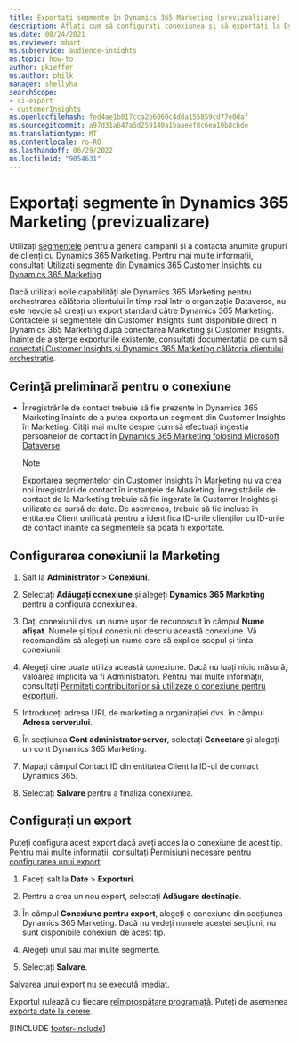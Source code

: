 ```yaml
---
title: Exportați segmente în Dynamics 365 Marketing (previzualizare)
description: Aflați cum să configurați conexiunea și să exportați la Dynamics 365 Marketing.
ms.date: 08/24/2021
ms.reviewer: mhart
ms.subservice: audience-insights
ms.topic: how-to
author: pkieffer
ms.author: philk
manager: shellyha
searchScope:
- ci-export
- customerInsights
ms.openlocfilehash: fed4ae1b017cca2b6060c4dda155859cd77e0daf
ms.sourcegitcommit: a97d31a647a5d259140a1baaeef8c6ea10b8cbde
ms.translationtype: MT
ms.contentlocale: ro-RO
ms.lasthandoff: 06/29/2022
ms.locfileid: "9054631"
---
```

# <a name="export-segments-to-dynamics-365-marketing-preview"></a>Exportați segmente în Dynamics 365 Marketing (previzualizare)

Utilizați [segmentele](segments.md) pentru a genera campanii și a contacta anumite grupuri de clienți cu Dynamics 365 Marketing. Pentru mai multe informații, consultați [Utilizați segmente din Dynamics 365 Customer Insights cu Dynamics 365 Marketing](/dynamics365/marketing/customer-insights-segments).

Dacă utilizați noile capabilități ale Dynamics 365 Marketing pentru orchestrarea călătoria clientului în timp real într-o organizație Dataverse, nu este nevoie să creați un export standard către Dynamics 365 Marketing. Contactele și segmentele din Customer Insights sunt disponibile direct în Dynamics 365 Marketing după conectarea Marketing și Customer Insights. Înainte de a șterge exporturile existente, consultați documentația pe [cum să conectați Customer Insights și Dynamics 365 Marketing călătoria clientului orchestrație](/dynamics365/marketing/real-time-marketing-ci-profile).

## <a name="prerequisite-for-a-connection"></a>Cerință preliminară pentru o conexiune

- Înregistrările de contact trebuie să fie prezente în Dynamics 365 Marketing înainte de a putea exporta un segment din Customer Insights în Marketing. Citiți mai multe despre cum să efectuați ingestia persoanelor de contact în [Dynamics 365 Marketing folosind Microsoft Dataverse](connect-dataverse-managed-lake.md).

  > [!NOTE]
  > Exportarea segmentelor din Customer Insights în Marketing nu va crea noi înregistrări de contact în instanțele de Marketing. Înregistrările de contact de la Marketing trebuie să fie ingerate în Customer Insights și utilizate ca sursă de date. De asemenea, trebuie să fie incluse în entitatea Client unificată pentru a identifica ID-urile clienților cu ID-urile de contact înainte ca segmentele să poată fi exportate.

## <a name="set-up-connection-to-marketing"></a>Configurarea conexiunii la Marketing

1. Salt la **Administrator** > **Conexiuni**.

1. Selectați **Adăugați conexiune** și alegeți **Dynamics 365 Marketing** pentru a configura conexiunea.

1. Dați conexiunii dvs. un nume ușor de recunoscut în câmpul **Nume afișat**. Numele și tipul conexiunii descriu această conexiune. Vă recomandăm să alegeți un nume care să explice scopul și ținta conexiunii.

1. Alegeți cine poate utiliza această conexiune. Dacă nu luați nicio măsură, valoarea implicită va fi Administratori. Pentru mai multe informații, consultați [Permiteți contribuitorilor să utilizeze o conexiune pentru exporturi](connections.md#allow-contributors-to-use-a-connection-for-exports).

1. Introduceți adresa URL de marketing a organizației dvs. în câmpul **Adresa serverului**.

1. În secțiunea **Cont administrator server**, selectați **Conectare** și alegeți un cont Dynamics 365 Marketing.

1. Mapați câmpul Contact ID din entitatea Client la ID-ul de contact Dynamics 365.

1. Selectați **Salvare** pentru a finaliza conexiunea. 

## <a name="configure-an-export"></a>Configurați un export

Puteți configura acest export dacă aveți acces la o conexiune de acest tip. Pentru mai multe informații, consultați [Permisiuni necesare pentru configurarea unui export](export-destinations.md#set-up-a-new-export).

1. Faceți salt la **Date** > **Exporturi**.

1. Pentru a crea un nou export, selectați **Adăugare destinație**.

1. În câmpul **Conexiune pentru export**, alegeți o conexiune din secțiunea Dynamics 365 Marketing. Dacă nu vedeți numele acestei secțiuni, nu sunt disponibile conexiuni de acest tip.

1. Alegeți unul sau mai multe segmente.

1. Selectați **Salvare**.

Salvarea unui export nu se execută imediat.

Exportul rulează cu fiecare [reîmprospătare programată](system.md#schedule-tab). Puteți de asemenea [exporta date la cerere](export-destinations.md#run-exports-on-demand). 

[!INCLUDE [footer-include](includes/footer-banner.md)]
